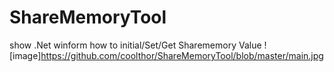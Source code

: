 # ShareMemoryTool
show .Net winform how to initial/Set/Get Sharememory Value
![image]https://github.com/coolthor/ShareMemoryTool/blob/master/main.jpg
